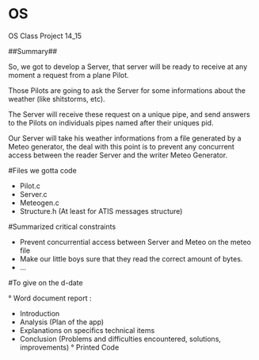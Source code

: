 OS
==
OS Class Project 14_15

##Summary##

So, we got to develop a Server, that server will be ready to receive at any moment a request from a plane Pilot.

Those Pilots are going to ask the Server for some informations about the weather (like shitstorms, etc).

The Server will receive these request on a unique pipe, and send answers to the Pilots on individuals pipes named after their uniques pid.

Our Server will take his weather informations from a file generated by a Meteo generator, the deal with this point is to prevent any concurrent access between the reader Server and the writer Meteo Generator.

#Files we gotta code

- Pilot.c
- Server.c
- Meteogen.c
- Structure.h (At least for ATIS messages structure)

#Summarized critical constraints

- Prevent concurrential access between Server and Meteo on the meteo file
- Make our little boys sure that they read the correct amount of bytes.
- ...

#To give on the d-date

° Word document report :
  - Introduction
  - Analysis (Plan of the app)
  - Explanations on specifics technical items
  - Conclusion (Problems and difficulties encountered, solutions, improvements)
° Printed Code
